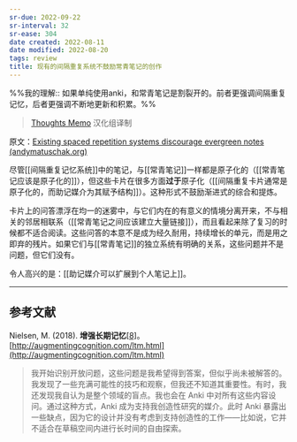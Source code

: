 ```yaml
---
sr-due: 2022-09-22
sr-interval: 32
sr-ease: 304
date created: 2022-08-11
date modified: 2022-08-20
tags: review
title: 现有的间隔重复系统不鼓励常青笔记的创作
---
```


%%我的理解:: 如果单纯使用anki，和常青笔记是割裂开的。前者更强调间隔重复记忆，后者更强调不断地更新和积累。%%

> [Thoughts Memo](https://paratranz.cn/projects/3131) 汉化组译制

原文：[Existing spaced repetition systems discourage evergreen notes (andymatuschak.org)](https://notes.andymatuschak.org/zZuqUv3XNEFsimMmHszLF87Pr5vTraLjL5Y)

尽管[[间隔重复记忆系统]]中的笔记，与[[常青笔记]]一样都是原子化的（[[常青笔记应该是原子化的]]），但这些卡片在很多方面**过于**原子化（[[间隔重复卡片通常是原子化的，而助记媒介为其赋予结构]]）。这种形式不鼓励渐进式的综合和提炼。

卡片上的问答漂浮在均一的迷雾中，与它们内在的有意义的情境分离开来，不与相关的邻居相联系（[[常青笔记之间应该建立大量链接]]），而且看起来除了复习的时候都不适合阅读。这些问答的本意不是成为经久耐用，持续增长的单元，而是用之即弃的残片。如果它们与[[常青笔记]]的独立系统有明确的关系，这些问题并不是问题，但它们没有。

令人高兴的是：[[助记媒介可以扩展到个人笔记上]]。

___

## 参考文献

Nielsen, M. (2018). **增强长期记忆**[\[8\]](https://zhuanlan.zhihu.com/p/470682027#ref_8)。[http://augmentingcognition.com/ltm.html](http://augmentingcognition.com/ltm.html)

> 我开始识别开放问题，这些问题是我希望得到答案，但似乎尚未被解答的。我发现了一些充满可能性的技巧和观察，但我还不知道其重要性。有时，我还发现我自认为是整个领域的盲点。我也会在 Anki 中对所有这些内容设问。通过这种方式，Anki 成为支持我创造性研究的媒介。此时 Anki 暴露出一些缺点，因为它的设计并没有考虑到支持创造性的工作——比如说，它并不适合在草稿空间内进行长时间的自由探索。
